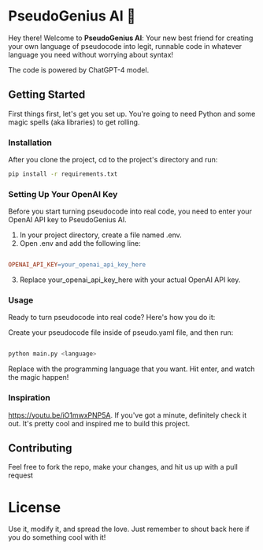 # PseudoGenius AI 🚀

Hey there! Welcome to **PseudoGenius AI**: Your new best friend for creating your own language of pseudocode into legit, runnable code in whatever language you need without worrying about syntax!

The code is powered by ChatGPT-4 model. 

## Getting Started

First things first, let's get you set up. You're going to need Python and some magic spells (aka libraries) to get rolling.

### Installation

After you clone the project, cd to the project's directory and run:

```bash
pip install -r requirements.txt
```

### Setting Up Your OpenAI Key
Before you start turning pseudocode into real code, you need to enter your OpenAI API key to PseudoGenius AI. 

1. In your project directory, create a file named .env.
2. Open .env and add the following line:
```makefile

OPENAI_API_KEY=your_openai_api_key_here
```
3. Replace your_openai_api_key_here with your actual OpenAI API key.


### Usage

Ready to turn pseudocode into real code? Here's how you do it:


Create your pseudocode file inside of pseudo.yaml file, and then run:

```bash

python main.py <language>
```

Replace <language> with the programming language that you want. Hit enter, and watch the magic happen!

### Inspiration

https://youtu.be/iO1mwxPNP5A. If you've got a minute, definitely check it out. It's pretty cool and inspired me to build this project.

## Contributing

Feel free to fork the repo, make your changes, and hit us up with a pull request

# License

Use it, modify it, and spread the love. Just remember to shout back here if you do something cool with it!

